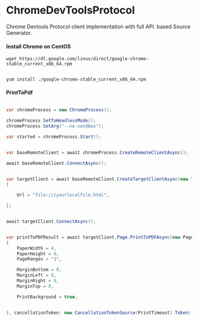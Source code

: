 # ChromeDevToolsProtocol
Chrome Devtools Protocol client implementation with full API. based Source Generator.

#### Install Chrome on CentOS

```
wget https://dl.google.com/linux/direct/google-chrome-stable_current_x86_64.rpm


yum install ./google-chrome-stable_current_x86_64.rpm
```

#### PrintToPdf

```C#

var chromeProcess = new ChromeProcess();

chromeProcess.SetToHeadlessMode();
chromeProcess.SetArg("--no-sandbox");

var started = chromeProcess.Start();


var baseRemoteClient = await chromeProcess.CreateRemoteClientAsync();

await baseRemoteClient.ConnectAsync();


var targetClient = await baseRemoteClient.CreateTargetClientAsync(new TargetDomain.CreateTargetParams
{

    Url = "file:///yourlocalfile.html",

};


await targetClient.ConnectAsync();


var printToPDFResult = await targetClient.Page.PrintToPDFAsync(new PageDomain.PrintToPDFParams
{
    PaperWidth = 4,
    PaperHeight = 6,
    PageRanges = "1",

    MarginBottom = 0,
    MarginLeft = 0,
    MarginRight = 0,
    MarginTop = 0,

    PrintBackground = true,


}, cancellationToken: new CancellationTokenSource(PrintTimeout).Token);

```
